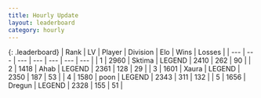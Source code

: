```yaml
---
title: Hourly Update
layout: leaderboard
category: hourly
---
```


{: .leaderboard}
| Rank | LV | Player | Division | Elo | Wins | Losses |
| --- | --- | --- | --- | --- | --- | --- |
| <span data-change="0">1</span> | 2960 | <span title="ID: 353063">Sktima</span> | LEGEND | <span data-change="0">2410</span> | <span data-change="0">262</span> | <span data-change="0">90</span> |
| <span data-change="0">2</span> | 1418 | <span title="ID: 402846">Ahab</span> | LEGEND | <span data-change="0">2361</span> | <span data-change="0">128</span> | <span data-change="0">29</span> |
| <span data-change="0">3</span> | 1601 | <span title="ID: 200908">Xaura</span> | LEGEND | <span data-change="0">2350</span> | <span data-change="0">187</span> | <span data-change="0">53</span> |
| <span data-change="0">4</span> | 1580 | <span title="ID: 540690">poon</span> | LEGEND | <span data-change="11">2343</span> | <span data-change="2">311</span> | <span data-change="0">132</span> |
| <span data-change="0">5</span> | 1656 | <span title="ID: 337810">Dregun</span> | LEGEND | <span data-change="0">2328</span> | <span data-change="0">155</span> | <span data-change="0">51</span> |